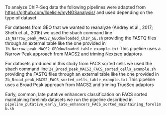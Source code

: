To analyze ChIP-Seq data the following pipelines were adapted from https://github.com/lldelisle/myNGSanalysis/ and used depending on the type of dataset

For datasets from GEO that we wanted to reanalyze (Andrey et al., 2017; Sheth et al., 2016) we used the sbach command line `1a_Narrow_peak_MACS2_GEOdowloaded_ChIP_SE.sh` providing the FASTQ files through an external table like the one provided in `1b_Narrow_peak_MACS2_GEOdowloaded_table_example.txt`
This pipeline uses a Narrow Peak approach from MACS2 and triming Nextseq adaptors

For datasets produced in this study from FACS sorted cells we used the sbach command line `2a_Broad_peak_MACS2_FACS_sorted_cells_example.sh` providing the FASTQ files through an external table like the one provided in `2b_Broad_peak_MACS2_FACS_sorted_cells_table_example.txt`
This pipeline uses a Broad Peak approach from MACS2 and triming TrueSeq adaptors

Early, common, late putative enhancers classification on FACS sorted maintaining forelimb datasets we run the pipeline described in `pipeline_putative_early_late_enhancers_FACS_sorted_maintaining_forelimb.sh`


